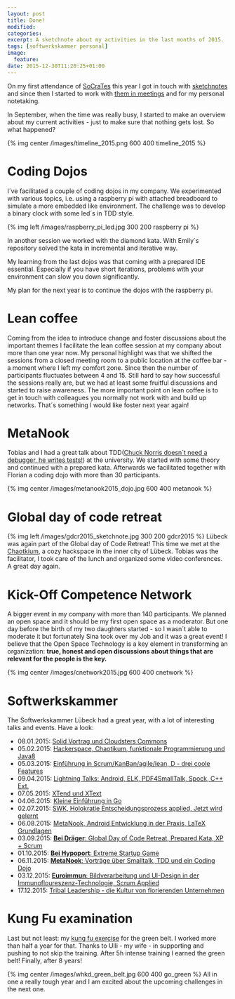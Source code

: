 ```yaml
---
layout: post
title: Done!
modified:
categories:
excerpt: A sketchnote about my activities in the last months of 2015.
tags: [softwerkskammer personal]
image:
  feature:
date: 2015-12-30T11:20:25+01:00
---
```

On my first attendance of [SoCraTes][1] this year I got in touch with [sketchnotes][2] and since then I started to work with [them in meetings][3] and for my personal notetaking.

In September, when the time was really busy, I started to make an overview about my current activities - just to make sure that nothing gets lost. So what happened?

{% img center /images/timeline_2015.png 600 400 timeline_2015 %}


Coding Dojos
=====
I´ve facilitated a couple of coding dojos in my company. We experimented with various topics, i.e. using a raspberry pi with attached breadboard to simulate a more embedded like environment. The challenge was to develop a binary clock with some led´s in TDD style.

{% img left /images/raspberry_pi_led.jpg 300 200 raspberry pi %}

In another session we worked with the diamond kata. With Emily´s repository solved the kata in incremental and iterative way.

My learning from the last dojos was that coming with a prepared IDE essential. Especially if you have short iterations, problems with your environment can slow you down significantly.

My plan for the next year is to continue the dojos with the raspberry pi.

Lean coffee
=====
Coming from the idea to introduce change and foster discussions about the important themes I facilitate the lean coffee session at my company about more than one year now. My personal highlight was that we shifted the sessions from a closed meeting room to a public location at the coffee bar - a moment where I left my comfort zone. Since then the number of participants fluctuates between 4 and 15. Still hard to say how successful the sessions really are, but we had at least some fruitful discussions and started to raise awareness.
The more important point on lean coffee is to get in touch with colleagues you normally not work with and build up networks. That´s something I would like foster next year again!

MetaNook
=====
Tobias and I had a great talk about TDD([Chuck Norris doesn´t need a debugger, he writes tests!][6]) at the university. We started with some theory and continued with a prepared kata. Afterwards we facilitated together with Florian a coding dojo with more than 30 participants.

{% img center /images/metanook2015_dojo.jpg 600 400 metanook %}

Global day of code retreat
=====
{% img left /images/gdcr2015_sketchnote.jpg 300 200 gdcr2015 %}
Lübeck was again part of the Global day of Code Retreat! This time we met at the [Chaotkium][5], a cozy hackspace in the inner city of Lübeck. Tobias was the facilitator, I took care of the lunch and organized some video conferences. A great day again.  

Kick-Off Competence Network
=====
A bigger event in my company with more than 140 participants. We planned an open space and it should be my first open space as a moderator. But one day before the birth of my two daughters started - so I wasn´t able to moderate it but fortunately Sina took over my Job and it was a great event! I believe that the Open Space Technology is a key element in transforming an organization: **true, honest and open discussions about things that are relevant for the people is the key.**

{% img center /images/cnetwork2015.jpg 600 400 cnetwork %}

Softwerkskammer
=====
The Softwerkskammer Lübeck had a great year, with a lot of interesting talks and events. Have a look:

* 08.01.2015: [Solid Vortrag und Cloudsters Commons](https://www.softwerkskammer.org/activities/Treffen%20der%20Softwerkskammer%20L%C3%BCbeck)
* 05.02.2015: [Hackerspace, Chaotikum, funktionale Programmierung und Java8](https://www.softwerkskammer.org/activities/3_sw_luebeck)
* 05.03.2015: [Einführung in Scrum/KanBan/agile/lean, D - drei coole Features](https://www.softwerkskammer.org/activities/5_sw_luebeck)
* 09.04.2015: [Lightning Talks: Android, ELK, PDF4SmallTalk, Spock, C++ Ext. ](https://www.softwerkskammer.org/activities/5_sw_luebeck)
* 07.05.2015: [XTend und XText](https://www.softwerkskammer.org/activities/6_sw_luebeck)
* 04.06.2015: [Kleine Einführung in Go](https://www.softwerkskammer.org/activities/7_sw_luebeck)
* 02.07.2015: [SWK, Holokratie Entscheidungsprozess applied, Jetzt wird gelernt](https://www.softwerkskammer.org/activities/8_sw_luebeck)
* 06.08.2015: [MetaNook, Android Entwicklung in der Praxis, LaTeX Grundlagen](https://www.softwerkskammer.org/activities/9_sw_luebeck)
* 03.09.2015: [**Bei Dräger**: Global Day of Code Retreat, Prepared Kata, XP +  Scrum](https://www.softwerkskammer.org/activities/10_sw_luebeck)
* 01.10.2015: [**Bei Hypoport**: Extreme Startup Game](https://www.softwerkskammer.org/activities/11_sw_luebeck)
* 06.11.2015: [**MetaNook**: Vorträge über Smalltalk, TDD und ein Coding Dojo](https://www.softwerkskammer.org/activities/12_sw_luebeck)
* 03.12.2015: [**Euroimmun**: Bildverarbeitung und UI-Design in der Immunofloureszenz-Technologie, Scrum Applied](https://www.softwerkskammer.org/activities/13_sw_luebeck)
* 17.12.2015: [Tribal Leadership - die Kultur von florierenden Unternehmen](https://www.softwerkskammer.org/activities/13_2_sw_luebeck)

Kung Fu examination
=====
Last but not least: my [kung fu exercise][4] for the green belt. I worked more than half a year for that. Thanks to Ulli - my wife - in supporting and pushing to not skip the training. After 5h intense training I earned the green belt! Finally, after 8 years!

{% img center /images/whkd_green_belt.jpg 600 400 go_green %}
All in one a really tough year and I am excited about the upcoming challenges in the next one.

[1]: https://thilko.com/2015/08/30/socrates-2015/
[2]: http://sketchnote-love.com/
[3]: http://www.amazon.de/UZMO-Visuell-pr%C3%A4sentieren-dokumentieren-erkunden/dp/3868815171
[4]: http://www.sifumichael.de/
[5]: http://chaotikum.org/
[6]: https://frab.metameute.de/de/nook2015/public/events/70
